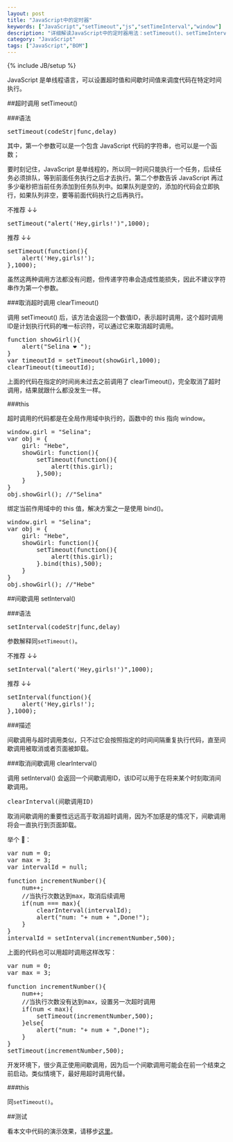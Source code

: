 ```yaml
---
layout: post
title: "JavaScript中的定时器"
keywords: ["JavaScript","setTimeout","js","setTimeInterval","window"]
description: "详细解读JavaScript中的定时器用法：setTimeout()、setTimeInterval()"
category: "JavaScript"
tags: ["JavaScript","BOM"]
---
```

{% include JB/setup %}

JavaScript 是单线程语言，可以设置超时值和间歇时间值来调度代码在特定时间执行。

##超时调用 setTimeout()

###语法

<pre>
setTimeout(codeStr|func,delay)
</pre>

其中，第一个参数可以是一个包含 JavaScript 代码的字符串，也可以是一个函数；

要时刻记住，JavaScript 是单线程的，所以同一时间只能执行一个任务，后续任务必须排队，等到前面任务执行之后才去执行。第二个参数告诉 JavaScript 再过多少毫秒把当前任务添加到任务队列中。如果队列是空的，添加的代码会立即执行，如果队列非空，要等前面代码执行之后再执行。

不推荐 ↓↓
<pre>
setTimeout("alert('Hey,girls!')",1000);
</pre>

推荐 ↓↓
<pre>
setTimeout(function(){
    alert('Hey,girls!');
},1000);
</pre>

虽然这两种调用方法都没有问题，但传递字符串会造成性能损失，因此不建议字符串作为第一个参数。

###取消超时调用 clearTimeout()

调用 setTimeout() 后，该方法会返回一个数值ID，表示超时调用，这个超时调用ID是计划执行代码的唯一标识符，可以通过它来取消超时调用。

<pre>
function showGirl(){
    alert("Selina ❤️ ");
}
var timeoutId = setTimeout(showGirl,1000);
clearTimeout(timeoutId);
</pre>

上面的代码在指定的时间尚未过去之前调用了 clearTimeout()，完全取消了超时调用，结果就跟什么都没发生一样。

###this

超时调用的代码都是在全局作用域中执行的，函数中的 this 指向 window。

<pre>
window.girl = "Selina";
var obj = {
    girl: "Hebe",
    showGirl: function(){
        setTimeout(function(){
            alert(this.girl);
        },500);
    }
}
obj.showGirl();	//"Selina"
</pre>

绑定当前作用域中的 this 值，解决方案之一是使用 bind()。

<pre>
window.girl = "Selina";
var obj = {
    girl: "Hebe",
    showGirl: function(){
        setTimeout(function(){
            alert(this.girl);
        }.bind(this),500);
    }
}
obj.showGirl();	//"Hebe"
</pre>

##间歇调用 setInterval()

###语法

<pre>
setInterval(codeStr|func,delay)
</pre>

参数解释同`setTimeout()`。

不推荐 ↓↓
<pre>
setInterval("alert('Hey,girls!')",1000);
</pre>

推荐 ↓↓
<pre>
setInterval(function(){
    alert('Hey,girls!');
},1000);
</pre>

###描述

间歇调用与超时调用类似，只不过它会按照指定的时间间隔重复执行代码，直至间歇调用被取消或者页面被卸载。

###取消间歇调用 clearInterval()

调用 setInterval() 会返回一个间歇调用ID，该ID可以用于在将来某个时刻取消间歇调用。

<pre>
clearInterval(间歇调用ID)
</pre>

取消间歇调用的重要性远远高于取消超时调用，因为不加感是的情况下，间歇调用将会一直执行到页面卸载。

举个 🌰：

<pre>
var num = 0;
var max = 3;
var intervalId = null;

function incrementNumber(){
    num++;
    //当执行次数达到max，取消后续调用
    if(num === max){
        clearInterval(intervalId);
        alert("num: "+ num + ",Done!");
    }
}
intervalId = setInterval(incrementNumber,500);
</pre>

上面的代码也可以用超时调用这样改写：

<pre>
var num = 0;
var max = 3;

function incrementNumber(){
    num++;
    //当执行次数没有达到max，设置另一次超时调用
    if(num < max){
        setTimeout(incrementNumber,500);
    }else{
        alert("num: "+ num + ",Done!");
    }
}
setTimeout(incrementNumber,500);
</pre>

开发环境下，很少真正使用间歇调用，因为后一个间歇调用可能会在前一个结束之前启动。类似情境下，最好用超时调用代替。

###this

同`setTimeout()`。

##测试

看本文中代码的演示效果，请移步[这里](http://blog.hardworking.top/example/setTime/)。
